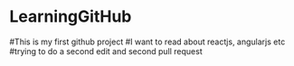 # LearningGitHub

#This is my first github project
#I want to read about reactjs, angularjs etc
#trying to do a second edit and second pull request
